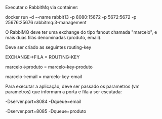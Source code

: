 Executar o RabbitMq via container:

docker run -d  --name rabbit13 -p 8080:15672 -p 5672:5672 -p 25676:25676 rabbitmq:3-management

O RabbiMQ deve ter uma exchange do tipo fanout chamada "marcelo", e mais duas filas denominadas (produto, email).

Deve ser criado as seguintes routing-key

EXCHANGE->FILA   = ROUTING-KEY

marcelo->produto = marcelo-key-produto

marcelo->email   = marcelo-key-email

Para executar a aplicação, deve ser passado os parametros (vm parametros) que informam a porta e fila a ser escutada:

-Dserver.port=8084 -Dqueue=email

-Dserver.port=8085 -Dqueue=produto


